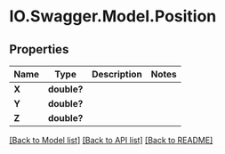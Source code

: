 # IO.Swagger.Model.Position
## Properties

Name | Type | Description | Notes
------------ | ------------- | ------------- | -------------
**X** | **double?** |  | 
**Y** | **double?** |  | 
**Z** | **double?** |  | 

[[Back to Model list]](../README.md#documentation-for-models) [[Back to API list]](../README.md#documentation-for-api-endpoints) [[Back to README]](../README.md)

